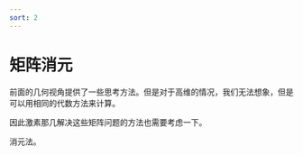 ```yaml
---
sort: 2
---
```

# 矩阵消元

前面的几何视角提供了一些思考方法。但是对于高维的情况，我们无法想象，但是可以用相同的代数方法来计算。

因此激素那几解决这些矩阵问题的方法也需要考虑一下。

消元法。




